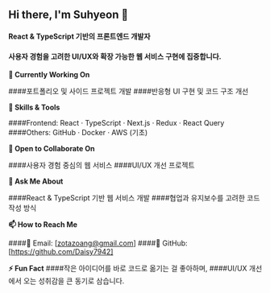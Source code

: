 ## Hi there, I'm Suhyeon 👋 
#### React & TypeScript 기반의 프론트엔드 개발자
#### 사용자 경험을 고려한 UI/UX와 확장 가능한 웹 서비스 구현에 집중합니다.

**🔭 Currently Working On**

####포트폴리오 및 사이드 프로젝트 개발
####반응형 UI 구현 및 코드 구조 개선

**🌱 Skills & Tools**

####Frontend: React · TypeScript · Next.js · Redux · React Query
####Others: GitHub · Docker · AWS (기초)

**👯 Open to Collaborate On**

####사용자 경험 중심의 웹 서비스
####UI/UX 개선 프로젝트

**💬 Ask Me About**

####React & TypeScript 기반 웹 서비스 개발
####협업과 유지보수를 고려한 코드 작성 방식

**📫 How to Reach Me**

####📧 Email: [zotazoang@gmail.com]
####🐙 GitHub: [https://github.com/Daisy7942]

**⚡ Fun Fact**
####작은 아이디어를 바로 코드로 옮기는 걸 좋아하며,
####UI/UX 개선에서 오는 성취감을 큰 동기로 삼습니다.
